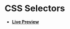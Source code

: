 # CSS Selectors

- [**Live Preview**](https://tahmid-sarker.github.io/Web-Mastery/CSS/CSS%20Selectors/index.html)